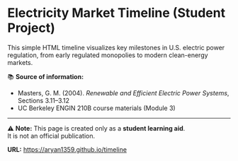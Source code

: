 # Electricity Market Timeline (Student Project)

This simple HTML timeline visualizes key milestones in U.S. electric power regulation, from early regulated monopolies to modern clean-energy markets.

📚 **Source of information:**  
- Masters, G. M. (2004). *Renewable and Efficient Electric Power Systems*, Sections 3.11–3.12  
- UC Berkeley ENGIN 210B course materials (Module 3)

---

⚠️ **Note:** This page is created only as a **student learning aid**.  
It is not an official publication.

**URL:** https://aryan1359.github.io/timeline
